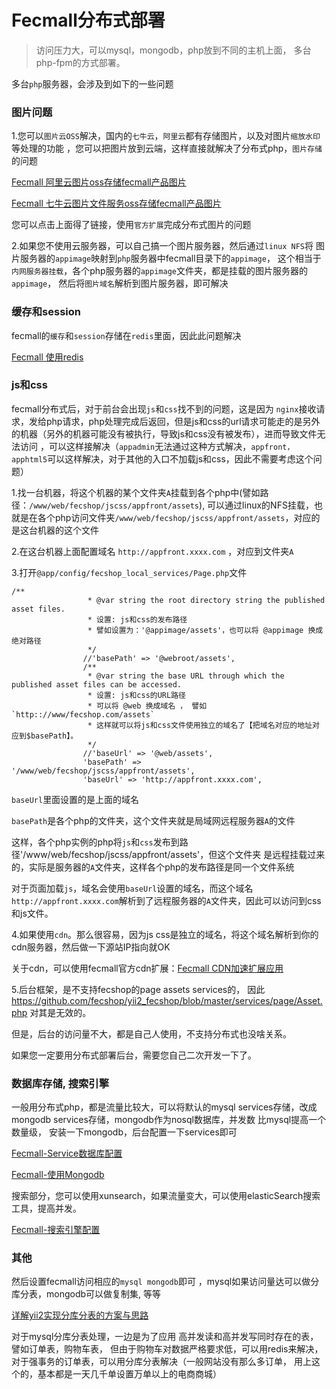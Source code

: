 Fecmall分布式部署
============

> 访问压力大，可以mysql，mongodb，php放到不同的主机上面，
多台php-fpm的方式部署。


多台`php`服务器，会涉及到如下的一些问题


### 图片问题

1.您可以`图片云OSS`解决，国内的`七牛云`，`阿里云`都有存储图片，以及对图片`缩放水印`等处理的功能
，您可以把图片放到云端，这样直接就解决了分布式php，`图片存储`的问题

[Fecmall 阿里云图片oss存储fecmall产品图片](http://addons.fecmall.com/27157121)

[Fecmall 七牛云图片文件服务oss存储fecmall产品图片](http://addons.fecmall.com/75526679)

您可以点击上面得了链接，使用`官方扩展`完成分布式图片的问题



2.如果您不使用云服务器，可以自己搞一个图片服务器，然后通过`linux NFS`将
图片服务器的`appimage`映射到`php`服务器中fecmall目录下的`appimage`，
这个相当于`内网服务器挂载`，各个php服务器的`appimage`文件夹，都是挂载的图片服务器的`appimage`，
然后将`图片域名`解析到图片服务器，即可解决


### 缓存和session

fecmall的`缓存`和`session`存储在`redis`里面，因此此问题解决


[Fecmall 使用redis](http://www.fecmall.com/doc/fecshop-guide/develop/cn-2.0/guide-fecshop-2-use-redis.html)

### js和css


fecmall分布式后，对于前台会出现`js`和`css`找不到的问题，这是因为
`nginx`接收请求，发给php请求，php处理完成后返回，但是js和css的url请求可能走的是另外的机器（另外的机器可能没有被执行，导致js和css没有被发布），进而导致文件无法访问
，可以这样接解决（`appadmin`无法通过这种方式解决，`appfront，apphtml5`可以这样解决，对于其他的入口不加载js和css，因此不需要考虑这个问题）

1.找一台机器，将这个机器的某个文件夹`A`挂载到各个php中(譬如路径：`/www/web/fecshop/jscss/appfront/assets`),
可以通过linux的NFS挂载，也就是在各个php访问文件夹`/www/web/fecshop/jscss/appfront/assets`，对应的是这台机器的这个文件

2.在这台机器上面配置域名 `http://appfront.xxxx.com` ，对应到文件夹`A`

3.打开`@app/config/fecshop_local_services/Page.php`文件

```
/**
                 * @var string the root directory string the published asset files.
                 * 设置: js和css的发布路径
                 * 譬如设置为：'@appimage/assets'，也可以将 @appimage 换成绝对路径
                 */
                //'basePath' => '@webroot/assets',
                /**
                 * @var string the base URL through which the published asset files can be accessed.
                 * 设置: js和css的URL路径
                 * 可以将 @web 换成域名 ， 譬如  `http:://www/fecshop.com/assets`
                 * 这样就可以将js和css文件使用独立的域名了【把域名对应的地址对应到$basePath】。
                 */
                //'baseUrl' => '@web/assets',
                'basePath' => '/www/web/fecshop/jscss/appfront/assets',
                'baseUrl' => 'http://appfront.xxxx.com',
```

`baseUrl`里面设置的是上面的域名

`basePath`是各个php的文件夹，这个文件夹就是局域网远程服务器`A`的文件


这样，各个php实例的php将`js`和`css`发布到路径'/www/web/fecshop/jscss/appfront/assets'，但这个文件夹
是远程挂载过来的，实际是服务器的`A`文件夹，这样各个php的发布路径是同一个文件系统

对于页面加载`js`，域名会使用`baseUrl`设置的域名，而这个域名 `http://appfront.xxxx.com`解析到了远程服务器的`A`文件夹，因此可以访问到css和js文件。

4.如果使用`cdn`。那么很容易，因为js css是独立的域名，将这个域名解析到你的cdn服务器，然后做一下源站IP指向就OK

关于cdn，可以使用fecmall官方cdn扩展：[Fecmall CDN加速扩展应用](http://addons.fecmall.com/86929949)

5.后台框架，是不支持fecshop的page assets services的，
因此 https://github.com/fecshop/yii2_fecshop/blob/master/services/page/Asset.php 对其是无效的。

但是，后台的访问量不大，都是自己人使用，不支持分布式也没啥关系。

如果您一定要用分布式部署后台，需要您自己二次开发一下了。


### 数据库存储, 搜索引擎

一般用分布式php，都是流量比较大，可以将默认的mysql services存储，改成mongodb services存储，mongodb作为nosql数据库，并发数
比mysql提高一个数量级，
安装一下mongodb，后台配置一下services即可


[Fecmall-Service数据库配置](http://www.fecmall.com/doc/fecshop-guide/develop/cn-2.0/guide-fecshop-2-service-database.html)

[Fecmall-使用Mongodb](http://www.fecmall.com/doc/fecshop-guide/develop/cn-2.0/guide-fecshop-2-use-mongo.html)


搜索部分，您可以使用xunsearch，如果流量变大，可以使用elasticSearch搜索工具，提高并发。

[Fecmall-搜索引擎配置](http://www.fecmall.com/doc/fecshop-guide/develop/cn-2.0/guide-fecshop-2-search-engine.html)

### 其他

然后设置fecmall访问相应的`mysql mongodb`即可
，mysql如果访问量达可以做分库分表，mongodb可以做复制集, 等等


[详解yii2实现分库分表的方案与思路](http://www.fecshop.com/topic/645)

对于mysql分库分表处理，一边是为了应用  高并发读和高并发写同时存在的表，
譬如订单表，购物车表，
但由于购物车对数据严格要求低，可以用redis来解决，对于强事务的订单表，可以用分库分表解决（一般网站没有那么多订单，
用上这个的，基本都是一天几千单设置万单以上的电商商城）













